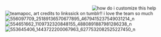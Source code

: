 ‎ ‎ ‎ ‎ ‎ ‎

‎ ‎ ‎ ‎

    
‎ ‎ ‎ ‎ ‎ ‎ ‎ ‎ ‎ ‎ ‎ ‎ ‎ ‎ ‎ ‎ ‎ ‎ ‎ ‎ ‎ ‎ ‎ ‎ ‎ ‎ ‎ ‎ ‎ ‎ ‎ ‎ ‎ ‎ ‎ ‎ ‎ ‎ ‎ ‎ ‎ ‎ ‎ ‎ ‎ ‎ ‎ ‎ ‎ ‎ ‎ ‎ ‎ ‎ ‎ ‎ ‎ ‎ ‎ ‎ ‎ ‎ ‎ ‎ ‎ ‎ ‎ ‎ ‎ ‎ ‎ ‎ ‎ ‎ ‎ ‎ ‎ ‎ ‎ ‎ ‎ ‎ ‎ ‎ ‎ ‎ ‎ ‎ ‎ ‎ ‎ ‎ ‎ ‎ ‎ ‎ ‎ ‎‎ ‎ ‎ ‎ ‎ ‎ ‎ ‎ ‎ ‎ ‎ ‎ ‎ ‎ ‎ ‎ ‎ ‎‎ ‎ ‎‎ ![how do i customize this help](https://komarev.com/ghpvc/?username=rapierduo&label=team+apocalypse&color=850310)
![teamapoc, art credits to linkssick on tumblr!! i love the team so much](https://github.com/user-attachments/assets/4726252d-b78c-433d-8a56-95fea9f80228)
![556097709_25189136570677895_4679415237549031214_n](https://github.com/user-attachments/assets/37442fec-ad84-467e-a140-5ac130b9286d)
![554651662_1109732320848155_4880891887981286238_n](https://github.com/user-attachments/assets/48d17c28-9c76-4fb6-bfb2-e47268048ca3)
![553645406_1443722200067963_6277532082525227450_n](https://github.com/user-attachments/assets/b8d780ef-3d3b-4496-a251-04a06daec0b4)




‎ ‎ ‎ ‎ ‎ ‎

‎ ‎ ‎ ‎

